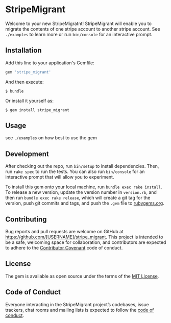 # StripeMigrant

Welcome to your new StripeMigratnt! StripeMigrant will enable you to migrate the contents of one stripe account to another stripe account.  See `./examples` to learn more or run `bin/console` for an interactive prompt.

## Installation

Add this line to your application's Gemfile:

```ruby
gem 'stripe_migrant'
```

And then execute:

    $ bundle

Or install it yourself as:

    $ gem install stripe_migrant

## Usage

see `./examples` on how best to use the gem

## Development

After checking out the repo, run `bin/setup` to install dependencies. Then, run `rake spec` to run the tests. You can also run `bin/console` for an interactive prompt that will allow you to experiment.

To install this gem onto your local machine, run `bundle exec rake install`. To release a new version, update the version number in `version.rb`, and then run `bundle exec rake release`, which will create a git tag for the version, push git commits and tags, and push the `.gem` file to [rubygems.org](https://rubygems.org).

## Contributing

Bug reports and pull requests are welcome on GitHub at https://github.com/[USERNAME]/stripe_migrant. This project is intended to be a safe, welcoming space for collaboration, and contributors are expected to adhere to the [Contributor Covenant](http://contributor-covenant.org) code of conduct.

## License

The gem is available as open source under the terms of the [MIT License](https://opensource.org/licenses/MIT).

## Code of Conduct

Everyone interacting in the StripeMigrant project’s codebases, issue trackers, chat rooms and mailing lists is expected to follow the [code of conduct](https://github.com/[USERNAME]/stripe_migrant/blob/master/CODE_OF_CONDUCT.md).
